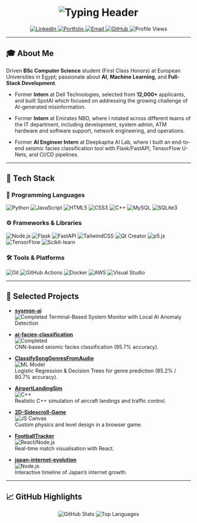 <!--
**oashraff/oashraff** is a ✨ _special_ ✨ repository because its README appears on your GitHub profile.
-->

<h1 align="center">
  <img src="https://readme-typing-svg.herokuapp.com?font=Fira+Code&size=28&pause=1000&color=FFFFF&center=true&vCenter=true&width=600&height=80&lines=Omar+Ashraf+Mohammed;Software+Engineer+%7C+AI+Researcher" alt="Typing Header"/>
</h1>

<p align="center">
  <a href="https://www.linkedin.com/in/omarashrafmo/">
    <img src="https://img.shields.io/badge/LinkedIn-0077B5?style=flat&logo=linkedin&logoColor=white" alt="LinkedIn"/>
  </a>
  <a href="https://omar-ash.netlify.app">
    <img src="https://img.shields.io/badge/Portfolio-FF5722?style=flat&logo=about-me&logoColor=white" alt="Portfolio"/>
  </a>
  <a href="mailto:oomaraashrafaabdou@gmail.com">
    <img src="https://img.shields.io/badge/Email-D14836?style=flat&logo=gmail&logoColor=white" alt="Email"/>
  </a>
  <a href="https://github.com/oashraff">
    <img src="https://img.shields.io/badge/GitHub-181717?style=flat&logo=github&logoColor=white" alt="GitHub"/>
  </a>
  <img src="https://komarev.com/ghpvc/?username=oashraff&style=flat&color=blue" alt="Profile Views"/>
</p>

---

## 🎓 About Me
Driven **BSc Computer Science** student (First Class Honors) at European Universities in Egypt; passionate about **AI**, **Machine Learning**, and **Full-Stack Development**.  

- Former **Intern** at Dell Technologies, selected from **12,000+** applicants, and built SpotAI which focused on addressing the growing challenge of AI-generated misinformation.  

- Former **Intern** at Emirates NBD, where I rotated across different teams of the IT department, including development, system admin, ATM hardware and software support, network engineering, and operations.  

- Former **AI Engineer Intern** at Deepkapha AI Lab, where I built an end-to-end seismic facies classification tool with Flask/FastAPI, TensorFlow U-Nets, and CI/CD pipelines.


---

## 🤖 Tech Stack

### 📝 Programming Languages  
<p align="left">
  <img src="https://img.shields.io/badge/Python-3776AB?style=flat&logo=python&logoColor=white" alt="Python"/>
  <img src="https://img.shields.io/badge/JavaScript-F7DF1E?style=flat&logo=javascript&logoColor=black" alt="JavaScript"/>
  <img src="https://img.shields.io/badge/HTML5-E34F26?style=flat&logo=html5&logoColor=white" alt="HTML5"/>
  <img src="https://img.shields.io/badge/CSS3-1572B6?style=flat&logo=css3&logoColor=white" alt="CSS3"/>
  <img src="https://img.shields.io/badge/C++-00599C?style=flat&logo=c%2B%2B&logoColor=white" alt="C++"/>
  <img src="https://img.shields.io/badge/MySQL-4479A1?style=flat&logo=mysql&logoColor=white" alt="MySQL"/>
  <img src="https://img.shields.io/badge/SQLite-07405E?style=flat&logo=sqlite&logoColor=white" alt="SQLite3"/>
</p>

### ⚙️ Frameworks & Libraries  
<p align="left">
  <img src="https://img.shields.io/badge/Node.js-339933?style=flat&logo=nodedotjs&logoColor=white" alt="Node.js"/>
  <img src="https://img.shields.io/badge/Flask-000000?style=flat&logo=flask&logoColor=white" alt="Flask"/>
  <img src="https://img.shields.io/badge/FastAPI-009688?style=flat&logo=fastapi&logoColor=white" alt="FastAPI"/>
  <img src="https://img.shields.io/badge/Tailwind_CSS-06B6D4?style=flat&logo=tailwind-css&logoColor=white" alt="TailwindCSS"/>
  <img src="https://img.shields.io/badge/Qt-41CD52?style=flat&logo=qt&logoColor=white" alt="Qt Creator"/>
  <img src="https://img.shields.io/badge/p5.js-ED225D?style=flat&logo=p5.js&logoColor=white" alt="p5.js"/>
  <img src="https://img.shields.io/badge/TensorFlow-FF6F00?style=flat&logo=tensorflow&logoColor=white" alt="TensorFlow"/>
  <img src="https://img.shields.io/badge/scikit--learn-F7931E?style=flat&logo=scikitlearn&logoColor=white" alt="Scikit-learn"/>
</p>

### 🛠 Tools & Platforms  
<p align="left">
  <img src="https://img.shields.io/badge/Git-F05032?style=flat&logo=git&logoColor=white" alt="Git"/>
  <img src="https://img.shields.io/badge/GitHub_Actions-2088FF?style=flat&logo=github-actions&logoColor=white" alt="GitHub Actions"/>
  <img src="https://img.shields.io/badge/Docker-2496ED?style=flat&logo=docker&logoColor=white" alt="Docker"/>
  <img src="https://img.shields.io/badge/AWS-232F3E?style=flat&logo=amazonaws&logoColor=white" alt="AWS"/>
  <img src="https://img.shields.io/badge/Visual_Studio-5C2D91?style=flat&logo=visual-studio&logoColor=white" alt="Visual Studio"/>
</p>

---

## 🚀 Selected Projects

- **[sysmon-ai](https://github.com/oashraff/sysmon-ai)**  
  <img src="https://img.shields.io/badge/Status-Completed-brightgreen" alt="Completed"/>
  Terminal-Based System Monitor with Local AI Anomaly Detection
  
- **[ai-facies-classification](https://github.com/oashraff/ai-facies-classification)**  
  <img src="https://img.shields.io/badge/Status-Completed-brightgreen" alt="Completed"/>  
  CNN-based seismic facies classification (95.7% accuracy).
- **[ClassifySongGenresFromAudio](https://github.com/oashraff/ClassifySongGenresFromAudio)**  
  <img src="https://img.shields.io/badge/ML-Model-orange" alt="ML Model"/>  
  Logistic Regression & Decision Trees for genre prediction (85.2% / 80.7% accuracy).

- **[AirportLandingSim](https://github.com/oashraff/AirportLandingSim)**  
  <img src="https://img.shields.io/badge/Lang-C%2B%2B-blue" alt="C++"/>  
  Realistic C++ simulation of aircraft landings and traffic control.

- **[2D-Sidescroll-Game](https://github.com/oashraff/2D-Sidescroll-Game)**  
  <img src="https://img.shields.io/badge/Engine-JS_Canvas-yellow" alt="JS Canvas"/>  
  Custom physics and level design in a browser game. 

- **[FootballTracker](https://github.com/oashraff/FootballTracker)**  
  <img src="https://img.shields.io/badge/Stack-React%20%7C%20Node.js-lightgrey" alt="React/Node.js"/>  
  Real-time match visualisation with React.

- **[japan-internet-evolution](https://github.com/oashraff/japan-internet-evolution)**  
  <img src="https://img.shields.io/badge/Visualisation-Node.js-red" alt="Node.js"/>  
  Interactive timeline of Japan’s internet growth. 

---

## 📈 GitHub Highlights

<div align="center">
  <!-- Overall stats -->
  <img src="https://github-readme-stats.vercel.app/api?username=oashraff&show_icons=true&theme=radical" alt="GitHub Stats" />
  <!-- Top langs -->
  <img src="https://github-readme-stats.vercel.app/api/top-langs/?username=oashraff&layout=compact&theme=radical" alt="Top Languages" />
</div>
